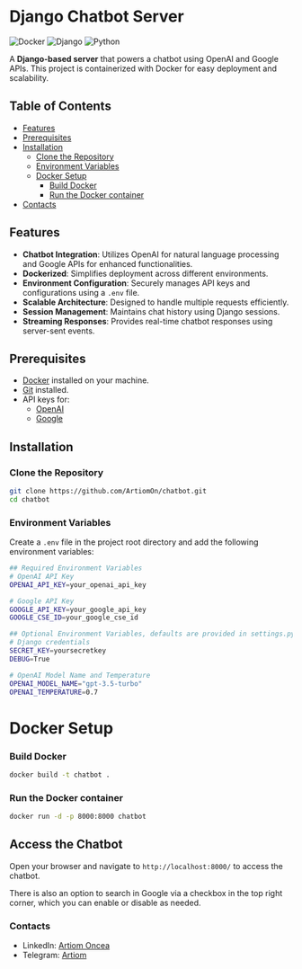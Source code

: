 # Django Chatbot Server

![Docker](https://img.shields.io/badge/docker-yes-brightgreen.svg)
![Django](https://img.shields.io/badge/django-4.2%2B-green.svg)
![Python](https://img.shields.io/badge/python-3.10%2B-blue.svg)

A **Django-based server** that powers a chatbot using OpenAI and Google APIs. This project is containerized with Docker for easy deployment and scalability.

## Table of Contents

- [Features](#features)
- [Prerequisites](#prerequisites)
- [Installation](#installation)
  - [Clone the Repository](#clone-the-repository)
  - [Environment Variables](#environment-variables)
  - [Docker Setup](#docker-setup)
    - [Build Docker](#build-docker)
    - [Run the Docker container](#run-the-docker-container)
- [Contacts](#contacts)

## Features

- **Chatbot Integration**: Utilizes OpenAI for natural language processing and Google APIs for enhanced functionalities.
- **Dockerized**: Simplifies deployment across different environments.
- **Environment Configuration**: Securely manages API keys and configurations using a `.env` file.
- **Scalable Architecture**: Designed to handle multiple requests efficiently.
- **Session Management**: Maintains chat history using Django sessions.
- **Streaming Responses**: Provides real-time chatbot responses using server-sent events.

## Prerequisites

- [Docker](https://www.docker.com/get-started) installed on your machine.
- [Git](https://git-scm.com/downloads) installed.
- API keys for:
  - [OpenAI](https://openai.com/)
  - [Google](https://cloud.google.com/)

## Installation

### Clone the Repository

```bash
git clone https://github.com/ArtiomOn/chatbot.git
cd chatbot
```

### Environment Variables

Create a `.env` file in the project root directory and add the following environment variables:

```bash
## Required Environment Variables
# OpenAI API Key
OPENAI_API_KEY=your_openai_api_key

# Google API Key
GOOGLE_API_KEY=your_google_api_key
GOOGLE_CSE_ID=your_google_cse_id

## Optional Environment Variables, defaults are provided in settings.py
# Django credentials
SECRET_KEY=yoursecretkey
DEBUG=True

# OpenAI Model Name and Temperature
OPENAI_MODEL_NAME="gpt-3.5-turbo"
OPENAI_TEMPERATURE=0.7
```

# Docker Setup

### Build Docker

```bash
docker build -t chatbot .
```

### Run the Docker container

```bash
docker run -d -p 8000:8000 chatbot
```

## Access the Chatbot

Open your browser and navigate to `http://localhost:8000/` to access the chatbot.

There is also an option to search in Google via a checkbox in the top right corner, which you can enable or disable as needed.


### Contacts

- LinkedIn: [Artiom Oncea](www.linkedin.com/in/artiom-oncea-8b2174216)
- Telegram: [Artiom](https://t.me/art1292)